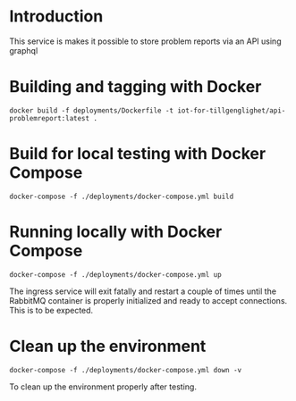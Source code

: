 # Introduction

This service is makes it possible to store problem reports via an API using graphql

# Building and tagging with Docker

`docker build -f deployments/Dockerfile -t iot-for-tillgenglighet/api-problemreport:latest .`

# Build for local testing with Docker Compose

`docker-compose -f ./deployments/docker-compose.yml build`

# Running locally with Docker Compose

`docker-compose -f ./deployments/docker-compose.yml up`

The ingress service will exit fatally and restart a couple of times until the RabbitMQ container is properly initialized and ready to accept connections. This is to be expected.

# Clean up the environment

`docker-compose -f ./deployments/docker-compose.yml down -v`

To clean up the environment properly after testing.
